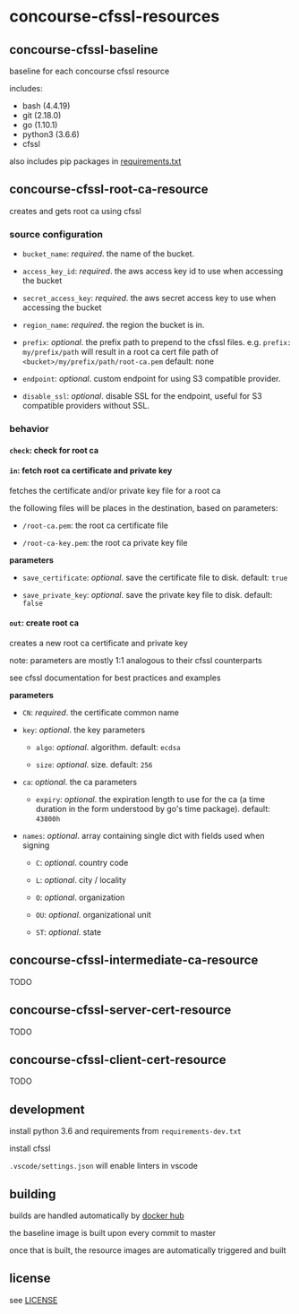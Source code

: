 # concourse-cfssl-resources

## concourse-cfssl-baseline

baseline for each concourse cfssl resource

includes:

- bash (4.4.19)
- git (2.18.0)
- go (1.10.1)
- python3 (3.6.6)
- cfssl

also includes pip packages in [requirements.txt](requirements.txt)

## concourse-cfssl-root-ca-resource

creates and gets root ca using cfssl

### source configuration

- `bucket_name`: _required_. the name of the bucket.

- `access_key_id`: _required_. the aws access key id to use when accessing the bucket

- `secret_access_key`: _required_. the aws secret access key to use when accessing the bucket

- `region_name`: _required_. the region the bucket is in.

- `prefix`: _optional_. the prefix path to prepend to the cfssl files. e.g. `prefix: my/prefix/path` will result in a root ca cert file path of `<bucket>/my/prefix/path/root-ca.pem` default: none

- `endpoint`: _optional_. custom endpoint for using S3 compatible provider.

- `disable_ssl`: _optional_. disable SSL for the endpoint, useful for S3 compatible providers without SSL.

### behavior

#### `check`: check for root ca

#### `in`: fetch root ca certificate and private key

fetches the certificate and/or private key file for a root ca

the following files will be places in the destination, based on parameters:

- `/root-ca.pem`: the root ca certificate file

- `/root-ca-key.pem`: the root ca private key file

**parameters**

- `save_certificate`: _optional_. save the certificate file to disk. default: `true`

- `save_private_key`: _optional_. save the private key file to disk. default: `false`

#### `out`: create root ca

creates a new root ca certificate and private key

note: parameters are mostly 1:1 analogous to their cfssl counterparts

see cfssl documentation for best practices and examples

**parameters**

- `CN`: _required_. the certificate common name

- `key`: _optional_. the key parameters

	- `algo`: _optional_. algorithm. default: `ecdsa`

	- `size`: _optional_. size. default: `256`

- `ca`: _optional_. the ca parameters

	- `expiry`: _optional_. the expiration length to use for the ca (a time duration in the form understood by go's time package). default: `43800h`

- `names`: _optional_. array containing single dict with fields used when signing

	- `C`: _optional_. country code

	- `L`: _optional_. city / locality

	- `O`: _optional_. organization

	- `OU`: _optional_. organizational unit

	- `ST`: _optional_. state

## concourse-cfssl-intermediate-ca-resource

TODO

## concourse-cfssl-server-cert-resource

TODO

## concourse-cfssl-client-cert-resource

TODO

## development

install python 3.6 and requirements from `requirements-dev.txt`

install cfssl

`.vscode/settings.json` will enable linters in vscode

## building

builds are handled automatically by [docker hub](https://hub.docker.com)

the baseline image is built upon every commit to master

once that is built, the resource images are automatically triggered and built

## license

see [LICENSE](LICENSE)
